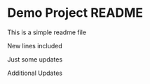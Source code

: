 # Demo Project README

This is a simple readme file

New lines included

Just some updates

Additional Updates
